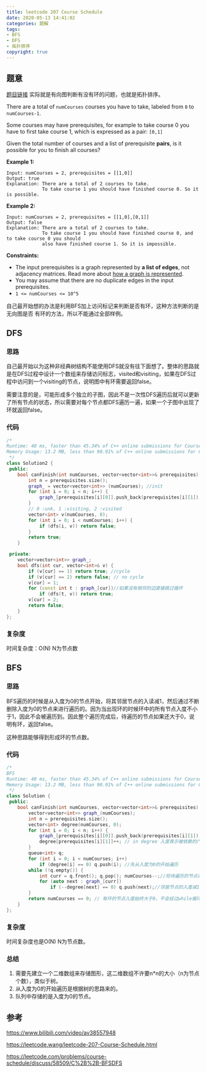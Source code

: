 ```yaml
---
title: leetcode 207 Course Schedule
date: 2020-05-13 14:41:02
categories: 题解
tags:
- BFS
- DFS
- 拓扑排序
copyright: true
---
```


## 题意

[题目链接](<https://leetcode.com/problems/course-schedule/> ) 实际就是有向图判断有没有环的问题，也就是拓扑排序。

There are a total of `numCourses` courses you have to take, labeled from `0` to `numCourses-1`.

Some courses may have prerequisites, for example to take course 0 you have to first take course 1, which is expressed as a pair: `[0,1]`

Given the total number of courses and a list of prerequisite **pairs**, is it possible for you to finish all courses?

 

**Example 1:**

```
Input: numCourses = 2, prerequisites = [[1,0]]
Output: true
Explanation: There are a total of 2 courses to take. 
             To take course 1 you should have finished course 0. So it is possible.
```

**Example 2:**

```
Input: numCourses = 2, prerequisites = [[1,0],[0,1]]
Output: false
Explanation: There are a total of 2 courses to take. 
             To take course 1 you should have finished course 0, and to take course 0 you should
             also have finished course 1. So it is impossible.
```

 

**Constraints:**

- The input prerequisites is a graph represented by **a list of edges**, not adjacency matrices. Read more about [how a graph is represented](https://www.khanacademy.org/computing/computer-science/algorithms/graph-representation/a/representing-graphs).
- You may assume that there are no duplicate edges in the input prerequisites.
- `1 <= numCourses <= 10^5`

自己最开始想的办法是利用BFS加上访问标记来判断是否有环，这种方法判断的是无向图是否 有环的方法，所以不能通过全部样例。

## DFS

### 思路

自己最开始以为这种非经典树结构不能使用DFS就没有往下面想了。整体的思路就是在DFS过程中设计一个数组来存储访问标志，visited和visiting，如果在DFS过程中访问到一个visiting的节点，说明图中有环需要返回false。

需要注意的是，可能形成多个独立的子图，因此不是一次性DFS遍历后就可以更新了所有节点的状态，所以需要对每个节点都DFS遍历一遍，如果一个子图中出现了环就返回false。

### 代码

```cc
/*
Runtime: 40 ms, faster than 45.34% of C++ online submissions for Course Schedule.
Memory Usage: 13.2 MB, less than 90.91% of C++ online submissions for Course Schedule.
 */
class Solution2 {
 public:
	bool canFinish(int numCourses, vector<vector<int>>& prerequisites) {
		int n = prerequisites.size();
		graph_ = vector<vector<int>> (numCourses); //init
		for (int i = 0; i < n; i++) {
			graph_[prerequisites[i][0]].push_back(prerequisites[i][1]);
		}
		// 0 :unk, 1 :visiting, 2 :visited
		vector<int> v(numCourses, 0);
		for (int i = 0; i < numCourses; i++) {
			if (dfs(i, v)) return false;
		}
		return true;
	}

 private:
	vector<vector<int>> graph_;
	bool dfs(int cur, vector<int>& v) {
		if (v[cur] == 1) return true; //cycle
		if (v[cur] == 2) return false; // no cycle
		v[cur] = 1;
		for (const int t : graph_[cur])//如果没有相邻的边直接跳过循环
			if (dfs(t, v)) return true;
		v[cur] = 2;
		return false;
	}
};
```

### 复杂度

时间复杂度：O(N) N为节点数

## BFS

### 思路

BFS遍历的时候是从入度为0的节点开始，将其邻居节点的入读减1，然后通过不断删除入度为0的节点来进行遍历的。因为当出现环的时候环中的所有节点入度不小于1，因此不会被遍历到。因此整个遍历完成后，待遍历的节点如果还大于0，说明有环，返回false。

这种思路能够得到形成环的节点数。

### 代码

```cc
/*
BFS
Runtime: 40 ms, faster than 45.34% of C++ online submissions for Course Schedule.
Memory Usage: 13.2 MB, less than 90.91% of C++ online submissions for Course Schedule.
 */
class Solution {
 public:
	bool canFinish(int numCourses, vector<vector<int>>& prerequisites) {
		vector<vector<int>> graph_(numCourses);
		int n = prerequisites.size();
		vector<int> degree(numCourses, 0);
		for (int i = 0; i < n; i++) {
			graph_[prerequisites[i][0]].push_back(prerequisites[i][1]); // 图可以不用n*n来形成严格的邻接表，类似于树指向下一个就好。
			degree[prerequisites[i][1]]++; // in degree 入度表示被依赖的门数
		}
		queue<int> q;
		for (int i = 0; i < numCourses; i++)
			if (degree[i] == 0) q.push(i); //先从入度为0的开始遍历
		while (!q.empty()) {
			int curr = q.front(); q.pop(); numCourses--;//将待遍历的节点减1
			for (auto next : graph_[curr])
				if (--degree[next] == 0) q.push(next);//邻居节点的入度减1
		}
		return numCourses == 0; // 有环的节点入度始终大于0，不会经过while循环，使得待遍历的数大于1.
	}
};
```

### 复杂度

时间复杂度也是O(N) N为节点数。

### 总结

1. 需要先建立一个二维数组来存储图形，这二维数组不许要n*n的大小（n为节点个数），类似于树。
2. 从入度为0的开始遍历是根据树的思路来的。
3. 队列中存储的是入度为0的节点。

## 参考

<https://www.bilibili.com/video/av38557948> 

<https://leetcode.wang/leetcode-207-Course-Schedule.html> 

<https://leetcode.com/problems/course-schedule/discuss/58509/C%2B%2B-BFSDFS> 